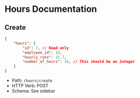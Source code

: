# Hours Documentation

## Create
```json
{
    "hours": {
        "id": 7, // Read only
        "employee_id": 18,
        "hourly_rate": 15.7,
        "number_of_hours": 18, // This should be an integer
    }
}
```

- Path: `/hours/create`
- HTTP Verb: POST
- Schema: See sidebar
